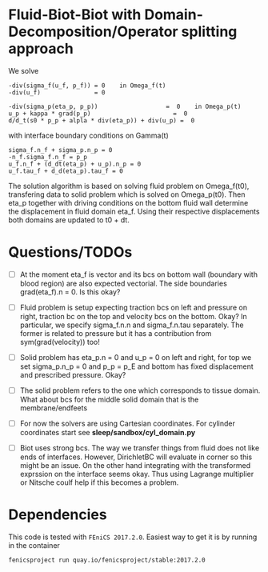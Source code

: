 # Fluid-Biot-Biot with Domain-Decomposition/Operator splitting approach

We solve

```
-div(sigma_f(u_f, p_f)) = 0    in Omega_f(t)
-div(u_f)               = 0

-div(sigma_p(eta_p, p_p))                   =  0    in Omega_p(t)
u_p + kappa * grad(p_p)                       =  0
d/d_t(s0 * p_p + alpla * div(eta_p)) + div(u_p) =  0
```
with interface boundary conditions  on Gamma(t)

```
sigma_f.n_f + sigma_p.n_p = 0
-n_f.sigma_f.n_f = p_p
u_f.n_f + (d_dt(eta_p) + u_p).n_p = 0
u_f.tau_f + d_d(eta_p).tau_f = 0
```

The solution algorithm is based on solving fluid problem on Omega_f(t0),
transfering data to solid problem which is solved on Omega_p(t0). Then
eta_p together with driving conditions on the bottom fluid wall determine
the displacement in fluid domain eta_f. Using their respective displacements
both domains are updated to t0 + dt.

# Questions/TODOs

- [ ] At the moment eta_f is vector and its bcs on bottom wall (boundary with
blood region) are also expected vectorial. The side boundaries grad(eta_f).n = 0.
Is this okay?

- [ ] Fluid problem is setup expecting traction bcs on left and pressure on right,
traction bc on the top and velocity bcs on the bottom. Okay? In particular,
we specify sigma_f.n.n and sigma_f.n.tau separately. The former is related
to pressure but it has a contribution from sym(grad(velocity)) too!

- [ ] Solid problem has eta_p.n = 0 and u_p = 0 on left and right, for top
we set sigma_p.n_p = 0 and p_p = p_E and bottom has fixed displacement
and prescribed pressure. Okay?

- [ ] The solid problem refers to the one which corresponds to tissue domain.
What about bcs for the middle solid domain that is the membrane/endfeets

- [ ] For now the solvers are using Cartesian coordinates. For cylinder
coordinates start see **sleep/sandbox/cyl_domain.py**

- [ ] Biot uses strong bcs. The way we transfer things from fluid does not
like ends of interfaces. However, DirichletBC will evaluate in corner so
this might be an issue. On the other hand integrating with the transformed
exprssion on the interface seems okay. Thus using Lagrange multiplier or
Nitsche coulf help if this becomes a problem.

# Dependencies
This code is tested with `FEniCS 2017.2.0`. Easiest way to get it is by
running in the container

```bash
fenicsproject run quay.io/fenicsproject/stable:2017.2.0
```
